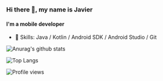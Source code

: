 ### Hi there 👋, my name is Javier
#### I'm a mobile developer

- 🌱 Skills: Java / Kotlin / Android SDK / Android Studio / Git

![Anurag's github stats](https://github-readme-stats.vercel.app/api?username=bitbiird&show_icons=true&theme=dracula)

![Top Langs](https://github-readme-stats.vercel.app/api/top-langs/?username=bitbiird&layout=compact&theme=dracula)

![Profile views](https://gpvc.arturio.dev/bitbiird)  



